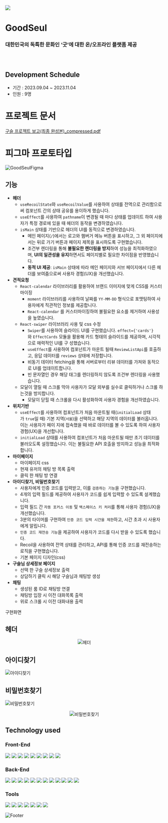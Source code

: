 <img src="https://capsule-render.vercel.app/api?type=Waving&color=gradient&height=200&section=header&text=GoodSeul&fontSize=90" />

# GoodSeul
<h3>대한민국의 독특한 문화인 ‘굿’에 대한 온/오프라인 플랫폼 제공<h3/>

<br/>

## Development Schedule
* 기간 : 2023.09.04 ~ 2023.11.04
* 인원 : 9명

# 프로젝트 문서
[구슬 프로젝트 보고(최종 완성본)_compressed.pdf](https://github.com/helloa1109/goodseul/files/13258833/_compressed.pdf)

# 피그마 프로토타입
![GoodSeulFigma](https://github.com/helloa1109/goodseul/assets/124419012/dd6bbaab-621c-4054-b9f3-879e81f8d46a)


## 기능

- **헤더**
    - `useRecoilState`와 `useRecoilValue`를 사용하여 상태를 전역으로 관리함으로써 컴포넌트 간의 상태 공유를 용이하게 했습니다.
    - `useEffect`를 사용하여 `pathname`이 변경될 때 마다 상태를 업데이트 하여 사용자가 특정 경로에 있을 때 헤더의 동작을 변경하였습니다.
    - `isMain` 상태를 기반으로 헤더의 UI를 동적으로 변경하였습니다.
        - 메인 페이지(`/`)에서는 로고와 햄버거 메뉴 버튼을 표시하고, 그 외 페이지에서는 뒤로 가기 버튼과 페이지 제목을 표시하도록 구현했습니다.
        - 조건부 렌더링을 통해 **불필요한 렌더링을 방지**하여 성능을 최적화하였으며, **UI의 일관성을 유지**하면서도 페이지별로 필요한 차이점을 반영했습니다.
        - **동적 UI 제공**: `isMain` 상태에 따라 메인 페이지와 서브 페이지에서 다른 헤더를 보여줌으로써 사용자 경험(UX)을 개선했습니다.
- **견적요청**
    - `React-calendar` 라이브러리를 활용하여 브랜드 이미지에 맞게 CSS를 커스터마이징
        - `moment` 라이브러리를 사용하여 날짜를 `YY-MM-DD` 형식으로 포맷팅하여 사용자에게 직관적인 정보를 제공합니다.
        - `React-calendar` 를 커스터마이징하여 불필요한 요소를 제거하여 사용성을 높였습니다.
    - `React-swiper` 라이브러리 사용 및 css 수정
        - `Swiper`를 사용하여 슬라이드 UI를 구현했습니다. `effect={'cards'}`와 `EffectCards` 모듈을 활용해 카드 형태의 슬라이드를 제공하며, 시각적으로 매력적인 UI를 구            성했습니다.
        - `useEffect`를 사용하여 컴포넌트가 마운트 될때 `ReviewListApi`를 호출하고, 응답 데이터를 `reviews` 상태에 저장합니다.
        - 비동기 데이터 fetching을 통해 서버로부터 리뷰 데이터를 가져와 동적으로 UI를 업데이트합니다.
        - 빈 문자열인 경우 해당 태그를 렌더링하지 않도록 조건부 렌더링을 사용했습니다.
    - 모달이 열릴 때 스크롤 막아 사용자가 모달 외부를 실수로 클릭하거나 스크롤 하는것을 방지합니다.
        - 모달이 닫힐 때 스크롤을 다시 활성화하여 사용자 경험을 개선하였습니다.
- **위치기반**
    - `useEffect`를 사용하여 컴포넌트가 처음 마운트될 때(`initialLoad` 상태가 `true`일 때) 기본 지역(`서울`)을 선택하고 해당 지역의 데이터를 불러옵니다. 이는 사용자가 페이        지에 접속했을 때 바로 데이터를 볼 수 있도록 하여 사용자 경험(UX)을 개선합니다.
    - `initialLoad` 상태를 사용하여 컴포넌트가 처음 마운트될 때만 초기 데이터를 불러오도록 설정했습니다. 이는 불필요한 API 호출을 방지하고 성능을 최적화합니다.
- **마이페이지**
    - 마이페이지 css
    - 현재 유저의 채팅 방 목록 출력
    - 클릭 한 채팅 방 연결
- **아이디찾기, 비밀번호찾기**
    - 사용자에게 인증 코드를 입력받고, 이를 `검증하는 기능`을 구현했습니다.
    - 4개의 입력 필드를 제공하여 사용자가 코드를 쉽게 입력할 수 있도록 설계했습니다.
    - 입력 필드 간 `자동 포커스 이동` 및 `백스페이스 키 처리`를 통해 사용자 경험(UX)을 개선했습니다.
    - 3분의 타이머를 구현하여 `인증 코드 입력 시간을 제한`하고, 시간 초과 시 사용자에게 알립니다.
    - `인증 코드 재전송 기능`을 제공하여 사용자가 코드를 다시 받을 수 있도록 했습니다.
    - Recoil을 사용하여 전역 상태를 관리하고, API를 통해 인증 코드를 재전송하는 로직을 구현했습니다.
    - 기본 페이지 디자인(css)
- **구슬님 상세정보 페이지**
    - 선택 한 구슬 상세정보 출력
    - 상담하기 클릭 시 해당 구슬님과 채팅방 생성
- **채팅**
    - 생성된 룸 ID로 채팅방 연결
    - 채팅방 입장 시 이전 대화목록 출력
    - 위로 스크롤 시 이전 대화내용 출력

구현화면

## 헤더
<div align="center"> 
     
![헤더](https://github.com/helloa1109/goodseul/assets/124419012/1e5cc7d8-a0bb-4e58-8503-d54b23f41ab0)

</div>

## 아이디찾기
![아이디찾기](https://github.com/helloa1109/goodseul/assets/124419012/08aaee40-6356-4374-8963-f0b42efdebfd)

## 비밀번호찾기
![비밀번호찾기](https://github.com/helloa1109/goodseul/assets/124419012/78b7d04b-2d3a-45fa-8615-3353ea0ddd88)

<div align="center"> 
     
![비밀번호찾기](https://github.com/helloa1109/goodseul/assets/124419012/c9472074-f07a-488a-b551-41b68afd2732)

</div>

## Technology used
### Front-End
<div>
  <img src="https://img.shields.io/badge/scss-1572B6?style=for-the-badge&logo=scss&logoColor=white"> 
  <img src="https://img.shields.io/badge/javascript-F7DF1E?style=for-the-badge&logo=javascript&logoColor=black"> 
  <img src="https://img.shields.io/badge/react-61DAFB?style=for-the-badge&logo=react&logoColor=white">
  <img src="https://img.shields.io/badge/Axios-5A29E4?style=for-the-badge&logo=Axios&logoColor=white">
  <img src="https://img.shields.io/badge/reactrouter-CA4245?style=for-the-badge&logo=reactrouter&logoColor=white">
  <img src="https://img.shields.io/badge/greensock-88CE02?style=for-the-badge&logo=greensock&logoColor=white">
  <img src="https://img.shields.io/badge/recoil-5A29E4?style=for-the-badge&logo=recoil&logoColor=white">
  <img src="https://img.shields.io/badge/stomp-5A29E4?style=for-the-badge&logo=stomp&logoColor=white">
  <img src="https://img.shields.io/badge/jwt-5A29E4?style=for-the-badge&logo=jwt&logoColor=white">
</div>

### Back-End

<div>
  <img src="https://img.shields.io/badge/java 11-007396?style=for-the-badge&logo=java&logoColor=white"> 
  <img src="https://img.shields.io/badge/Swagger-85EA2D?style=for-the-badge&logo=Swagger&logoColor=white"> 
  <img src="https://img.shields.io/badge/apache tomcat 9-F8DC75?style=for-the-badge&logo=apachetomcat&logoColor=black">
  <img src="https://img.shields.io/badge/mysql 8-4479A1?style=for-the-badge&logo=mysql&logoColor=white"> 
  <img src="https://img.shields.io/badge/spring_boot-6DB33F?style=for-the-badge&logo=spring&logoColor=white"> 
  <img src="https://img.shields.io/badge/Gradle-c71a36?style=for-the-badge&logo=Gradle&logoColor=white">
  <img src="https://img.shields.io/badge/apachemaven-C71A36?style=for-the-badge&logo=apachemaven&logoColor=white">
  <img src="https://img.shields.io/badge/docker-2496ED?style=for-the-badge&logo=docker&logoColor=white">
  <img src="https://img.shields.io/badge/jenkins-D24939?style=for-the-badge&logo=jenkins&logoColor=white">
  <img src="https://img.shields.io/badge/ubuntu-E95420?style=for-the-badge&logo=ubuntu&logoColor=white">
  <img src="https://img.shields.io/badge/stomp-5A29E4?style=for-the-badge&logo=stomp&logoColor=white">
  <img src="https://img.shields.io/badge/jwt-5A29E4?style=for-the-badge&logo=jwt&logoColor=white">
</div>

### Tools
<div> 
  <img src="https://img.shields.io/badge/intellij-000000?style=for-the-badge&logo=intellijidea&logoColor=white">
  <img src="https://img.shields.io/badge/github-181717?style=for-the-badge&logo=github&logoColor=white">
  <img src="https://img.shields.io/badge/git-F05032?style=for-the-badge&logo=git&logoColor=white">
  <img src="https://img.shields.io/badge/Discord-5865F2?style=for-the-badge&logo=Discord&logoColor=white">
  <img src="https://img.shields.io/badge/figma-F24E1E?style=for-the-badge&logo=figma&c%2B%2B&logoColor=white">
  <img src="https://img.shields.io/badge/npm-F24E1E?style=for-the-badge&logo=npm&c%2B%2B&logoColor=white">
  <img src="https://img.shields.io/badge/Naver-03C75A?style=for-the-badge&logo=Naver&logoColor=white">
</div>



![Footer](https://capsule-render.vercel.app/api?type=waving&color=gradient&height=200&section=footer)

